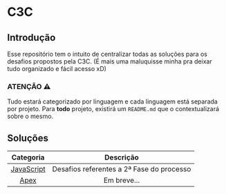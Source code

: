 # C3C

## Introdução

Esse repositório tem o intuito de centralizar todas as soluções para os desafios propostos pela C3C. (É mais uma maluquisse minha pra deixar tudo organizado e fácil acesso xD)

### ATENÇÃO ⚠

Tudo estará categorizado por linguagem e cada linguagem está separada por projeto. Para **todo** projeto, existirá um `README.md` que o contextualizará sobre o mesmo.

## Soluções

| Categoria | Descrição |
| :-----: | :--: |
| [JavaScript](/JavaScript) | Desafios referentes a 2ª Fase do processo | 
| [Apex](https://cdn.dicionariopopular.com/imagens/emoji-olho.jpg) | Em breve... |
